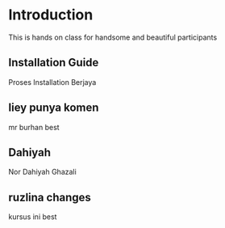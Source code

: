 # Introduction
This is hands on class for handsome and beautiful participants

## Installation Guide
Proses Installation Berjaya

## liey punya komen
mr burhan best


## Dahiyah
Nor Dahiyah Ghazali

## ruzlina changes
kursus ini best
